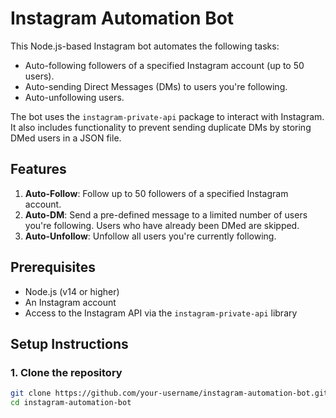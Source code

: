 # Instagram Automation Bot

This Node.js-based Instagram bot automates the following tasks:

- Auto-following followers of a specified Instagram account (up to 50 users).
- Auto-sending Direct Messages (DMs) to users you're following.
- Auto-unfollowing users.

The bot uses the `instagram-private-api` package to interact with Instagram. It also includes functionality to prevent sending duplicate DMs by storing DMed users in a JSON file.

## Features

1. **Auto-Follow**: Follow up to 50 followers of a specified Instagram account.
2. **Auto-DM**: Send a pre-defined message to a limited number of users you're following. Users who have already been DMed are skipped.
3. **Auto-Unfollow**: Unfollow all users you're currently following.

## Prerequisites

- Node.js (v14 or higher)
- An Instagram account
- Access to the Instagram API via the `instagram-private-api` library

## Setup Instructions

### 1. Clone the repository
```bash
git clone https://github.com/your-username/instagram-automation-bot.git
cd instagram-automation-bot
